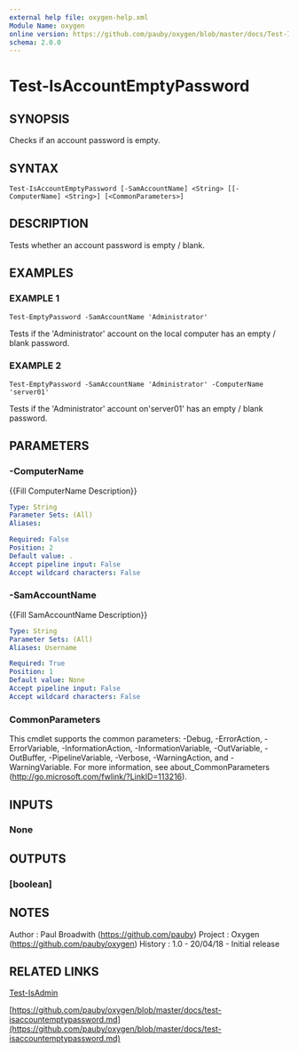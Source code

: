 ```yaml
---
external help file: oxygen-help.xml
Module Name: oxygen
online version: https://github.com/pauby/oxygen/blob/master/docs/Test-IsAccountEmptyPassword.md
schema: 2.0.0
---
```


# Test-IsAccountEmptyPassword

## SYNOPSIS
Checks if an account password is empty.

## SYNTAX

```
Test-IsAccountEmptyPassword [-SamAccountName] <String> [[-ComputerName] <String>] [<CommonParameters>]
```

## DESCRIPTION
Tests whether an account password is empty / blank.

## EXAMPLES

### EXAMPLE 1
```
Test-EmptyPassword -SamAccountName 'Administrator'
```

Tests if the 'Administrator' account on the local computer has an 
empty / blank password.

### EXAMPLE 2
```
Test-EmptyPassword -SamAccountName 'Administrator' -ComputerName 'server01'
```

Tests if the 'Administrator' account on'server01' has an empty / blank 
password.

## PARAMETERS

### -ComputerName
{{Fill ComputerName Description}}

```yaml
Type: String
Parameter Sets: (All)
Aliases:

Required: False
Position: 2
Default value: .
Accept pipeline input: False
Accept wildcard characters: False
```

### -SamAccountName
{{Fill SamAccountName Description}}

```yaml
Type: String
Parameter Sets: (All)
Aliases: Username

Required: True
Position: 1
Default value: None
Accept pipeline input: False
Accept wildcard characters: False
```

### CommonParameters
This cmdlet supports the common parameters: -Debug, -ErrorAction, -ErrorVariable, -InformationAction, -InformationVariable, -OutVariable, -OutBuffer, -PipelineVariable, -Verbose, -WarningAction, and -WarningVariable.
For more information, see about_CommonParameters (http://go.microsoft.com/fwlink/?LinkID=113216).

## INPUTS

### None

## OUTPUTS

### [boolean]

## NOTES
Author  : Paul Broadwith (https://github.com/pauby)
Project : Oxygen (https://github.com/pauby/oxygen)
History : 1.0 - 20/04/18 - Initial release

## RELATED LINKS

[Test-IsAdmin]()

[https://github.com/pauby/oxygen/blob/master/docs/test-isaccountemptypassword.md](https://github.com/pauby/oxygen/blob/master/docs/test-isaccountemptypassword.md)

